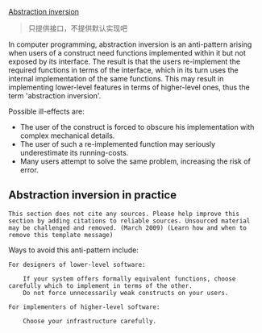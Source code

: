 [Abstraction inversion](https://en.wikipedia.org/wiki/Abstraction_inversion)

> 只提供接口，不提供默认实现吧

In computer programming, abstraction inversion is an anti-pattern arising when users of a construct need functions implemented within it but not exposed by its interface. The result is that the users re-implement the required functions in terms of the interface, which in its turn uses the internal implementation of the same functions. This may result in implementing lower-level features in terms of higher-level ones, thus the term 'abstraction inversion'.

Possible ill-effects are:

* The user of the construct is forced to obscure his implementation with complex mechanical details.
* The user of such a re-implemented function may seriously underestimate its running-costs.
* Many users attempt to solve the same problem, increasing the risk of error.



## Abstraction inversion in practice

	This section does not cite any sources. Please help improve this section by adding citations to reliable sources. Unsourced material may be challenged and removed. (March 2009) (Learn how and when to remove this template message)

Ways to avoid this anti-pattern include:

    For designers of lower-level software:

        If your system offers formally equivalent functions, choose carefully which to implement in terms of the other.
        Do not force unnecessarily weak constructs on your users.

    For implementers of higher-level software:

        Choose your infrastructure carefully.

